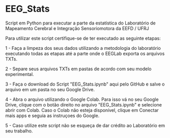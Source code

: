 # EEG_Stats
Script em Python para executar a parte da estatística do Laboratório de Mapeamento Cerebral e Integração Sensoriomotora da EEFD / UFRJ

Para utilizar este script certifique-se de ter executado as seguinte etapas:

1 - Faça a limpeza dos seus dados utilizando a metodologia do laboratório executando todas as etapas até a parte onde o EEGLab exporta os arquivos TXTs.

2 - Separe seus arquivos TXTs em pastas de acordo com seu modelo experimental.

3 - Faça o download do Script "EEG_Stats.ipynb" aqui pelo GitHub e salve o arquivo em um pasta no seu Google Drive.

4 - Abra o arquivo utilizando o Google Colab. Para isso vá no seu Google Drive, clique com o botão direito no arquivo "EEG_Stats.ipynb" e selecione abrir com Colab. Caso o Colab não esteja disponível, clique em Conectar mais apps e seguia as instruçoes do Google.

5 - Caso utilize este script não se esqueça de dar crédito ao Laboratório em seu trabalho.
